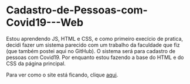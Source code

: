 # Cadastro-de-Pessoas-com-Covid19---Web

Estou aprendendo JS, HTML e CSS, e como primeiro execício de pratica, decidi fazer um sistema parecido com um trabalho da faculdade que fiz (que também postei aqui no GitHub). 
O sistema será para cadastro de pessoas com Covid19.
Por enquanto estou fazendo a base do HTML e do CSS da página principal.
<br>

Para ver como o site está ficando, clique <a href="https://marcelom075.github.io/Cadastro-de-Pessoas-com-Covid19---Web/">aqui</a>.
